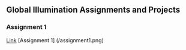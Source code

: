 ## Global Illumination Assignments and Projects

### Assignment 1
[Link](/assignment_1.md)
[Assignment 1] (/assignment1.png)
